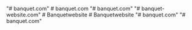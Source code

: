 "# banquet.com" 
#   b a n q u e t . c o m  
 "# banquet.com" 
"# banquet-website.com" 
#   B a n q u e t w e b s i t e  
 #   B a n q u e t w e b s i t e  
 "# banquet.com" 
"# banquet.com" 
